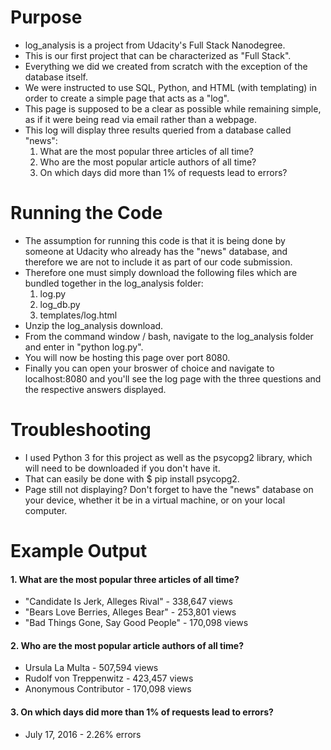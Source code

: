 # Purpose
* log_analysis is a project from Udacity's Full Stack Nanodegree.
* This is our first project that can be characterized as "Full Stack".
* Everything we did we created from scratch with the exception of the database itself.
* We were instructed to use SQL, Python, and HTML (with templating) in order to create a simple page that acts as a "log".
* This page is supposed to be a clear as possible while remaining simple, as if it were being read via email rather than a webpage.
* This log will display three results queried from a database called "news":
    1. What are the most popular three articles of all time?
    2. Who are the most popular article authors of all time?
    3. On which days did more than 1% of requests lead to errors?

# Running the Code
* The assumption for running this code is that it is being done by someone at Udacity who already has the "news" database, and therefore we are not to include it as part of our code submission.
* Therefore one must simply download the following files which are bundled together in the log_analysis folder:
    1. log.py
    2. log_db.py
    3. templates/log.html
* Unzip the log_analysis download.
* From the command window / bash, navigate to the log_analysis folder and enter in "python log.py".
* You will now be hosting this page over port 8080.
* Finally you can open your broswer of choice and navigate to localhost:8080 and you'll see the log page with the three questions and the respective answers displayed.

# Troubleshooting
* I used Python 3 for this project as well as the psycopg2 library, which will need to be downloaded if you don't have it.
* That can easily be done with $ pip install psycopg2.
* Page still not displaying? Don't forget to have the "news" database on your device, whether it be in a virtual machine, or on your local computer.

# Example Output
#### 1. What are the most popular three articles of all time?


* "Candidate Is Jerk, Alleges Rival" - 338,647 views
* "Bears Love Berries, Alleges Bear" - 253,801 views
* "Bad Things Gone, Say Good People" - 170,098 views

#### 2. Who are the most popular article authors of all time?


* Ursula La Multa - 507,594 views
* Rudolf von Treppenwitz - 423,457 views
* Anonymous Contributor - 170,098 views

#### 3. On which days did more than 1% of requests lead to errors?


* July 17, 2016 - 2.26% errors
